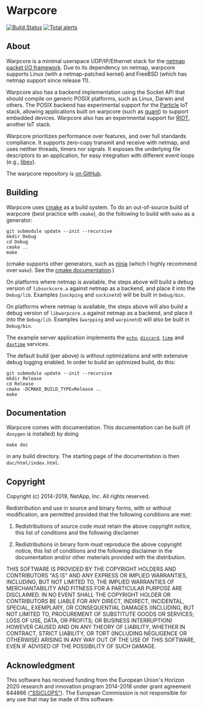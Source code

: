 # Warpcore

[![Build Status](https://travis-ci.org/NTAP/warpcore.svg?branch=master)](https://travis-ci.org/NTAP/warpcore)
[![Total alerts](https://img.shields.io/lgtm/alerts/g/NTAP/warpcore.svg?logo=lgtm&logoWidth=18)](https://lgtm.com/projects/g/NTAP/warpcore/alerts/)

## About

Warpcore is a minimal userspace UDP/IP/Ethernet stack for the [netmap packet
I/O framework](http://info.iet.unipi.it/~luigi/netmap/). Due to its dependency
on netmap, warpcore supports Linux (with a netmap-patched kernel) and FreeBSD
(which has netmap support since release 11).

Warpcore also has a backend implementation using the Socket API that should
compile on generic POSIX platforms, such as Linux, Darwin and others. The POSIX
backend has experimental support for the
[Particle](https://github.com/particle-iot/device-os) IoT stack, allowing
applications built on warpcore (such as [quant](https://github.com/NTAP/quant))
to support embedded devices. Warpcore also has an experimental support for
[RIOT](http://riot-os.org/), another IoT stack.

Warpcore prioritizes performance over features, and over full standards
compliance. It supports zero-copy transmit and receive with netmap, and uses
neither threads, timers nor signals. It exposes the underlying file descriptors
to an application, for easy integration with different event loops (e.g.,
[libev](http://software.schmorp.de/pkg/libev.html)).

The warpcore repository is [on GitHub](https://github.com/NTAP/warpcore).

## Building

Warpcore uses [cmake](https://cmake.org/) as a build system. To do an
out-of-source build of warpcore (best practice with `cmake`), do the following
to build with `make` as a generator:

    git submodule update --init --recursive
    mkdir Debug
    cd Debug
    cmake ..
    make

(cmake supports other generators, such as [ninja](https://ninja-build.org/)
(which I highly recommend over `make`). See the [cmake
documentation](https://cmake.org/cmake/help/latest/manual/cmake-generators.7.html).)

On platforms where netmap is available, the steps above will build a debug
version of `libsockcore.a` against netmap as a backend, and place it into the
`Debug/lib`. Examples (`sockping` and `sockinetd`) will be built in `Debug/bin`.

On platforms where netmap is available, the steps above will also build a debug
version of `libwarpcore.a` against netmap as a backend, and place it into the
`Debug/lib`. Examples (`warpping` and `warpinetd`) will also be built in
`Debug/bin`.

The example server application implements the
[`echo`](https://www.ietf.org/rfc/rfc862.txt),
[`discard`](https://www.ietf.org/rfc/rfc863.txt),
[`time`](https://www.ietf.org/rfc/rfc868.txt) and
[`daytime`](https://www.ietf.org/rfc/rfc867.txt) services.

The default build (per above) is without optimizations and with extensive debug
logging enabled. In order to build an optimized build, do this:

    git submodule update --init --recursive
    mkdir Release
    cd Release
    cmake -DCMAKE_BUILD_TYPE=Release ..
    make


## Documentation

Warpcore comes with documentation. This documentation can be built (if `doxygen`
is installed) by doing

    make doc

in any build directory. The starting page of the documentation is then
`doc/html/index.html`.


## Copyright

Copyright (c) 2014-2019, NetApp, Inc.
All rights reserved.

Redistribution and use in source and binary forms, with or without modification,
are permitted provided that the following conditions are met:

1. Redistributions of source code must retain the above copyright notice, this
   list of conditions and the following disclaimer.

2. Redistributions in binary form must reproduce the above copyright notice,
   this list of conditions and the following disclaimer in the documentation
   and/or other materials provided with the distribution.

THIS SOFTWARE IS PROVIDED BY THE COPYRIGHT HOLDERS AND CONTRIBUTORS "AS IS" AND
ANY EXPRESS OR IMPLIED WARRANTIES, INCLUDING, BUT NOT LIMITED TO, THE IMPLIED
WARRANTIES OF MERCHANTABILITY AND FITNESS FOR A PARTICULAR PURPOSE ARE
DISCLAIMED. IN NO EVENT SHALL THE COPYRIGHT HOLDER OR CONTRIBUTORS BE LIABLE FOR
ANY DIRECT, INDIRECT, INCIDENTAL, SPECIAL, EXEMPLARY, OR CONSEQUENTIAL DAMAGES
(INCLUDING, BUT NOT LIMITED TO, PROCUREMENT OF SUBSTITUTE GOODS OR SERVICES;
LOSS OF USE, DATA, OR PROFITS; OR BUSINESS INTERRUPTION) HOWEVER CAUSED AND ON
ANY THEORY OF LIABILITY, WHETHER IN CONTRACT, STRICT LIABILITY, OR TORT
(INCLUDING NEGLIGENCE OR OTHERWISE) ARISING IN ANY WAY OUT OF THE USE OF THIS
SOFTWARE, EVEN IF ADVISED OF THE POSSIBILITY OF SUCH DAMAGE.


## Acknowledgment

This software has received funding from the European Union's Horizon 2020
research and innovation program 2014-2018 under grant agreement 644866
(["SSICLOPS"](https://ssiclops.eu/)). The European Commission is not responsible
for any use that may be made of this software.


[//]: # (@example ping.c)
[//]: # (@example inetd.c)
